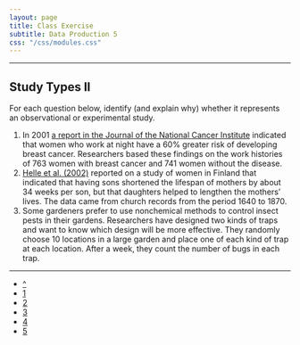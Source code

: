 ```yaml
---
layout: page
title: Class Exercise
subtitle: Data Production 5
css: "/css/modules.css"
---
```


----

## Study Types II
For each question below, identify (and explain why) whether it represents an observational or experimental study.

1. In 2001 [a report in the Journal of the National Cancer Institute](http://bogbit.com/does-working-night-shifts-increase-the-risk-of-breast-cancer/) indicated that women who work at night have a 60% greater risk of developing breast cancer. Researchers based these findings on the work histories of 763 women with breast cancer and 741 women without the disease.
1. [Helle et al. (2002)](http://www.sciencemag.org/content/296/5570/1085.full?ijkey=4842612ad61bcf9386845ff5a129be9ae15c158f&keytype2=tf_ipsecsha) reported on a study of women in Finland that indicated that having sons shortened the lifespan of mothers by about 34 weeks per son, but that daughters helped to lengthen the mothers’ lives. The data came from church records from the period 1640 to 1870.
1. Some gardeners prefer to use nonchemical methods to control insect pests in their gardens. Researchers have designed two kinds of traps and want to know which design will be more effective. They randomly choose 10 locations in a large garden and place one of each kind of trap at each location. After a week, they count the number of bugs in each trap.

----

<div class="text-center">
<ul class="pagination pagination-lg">
  <li><a href="index.html">^</a></li>
  <li><a href="CE1.html">1</a></li>
  <li><a href="CE2.html">2</a></li>
  <li><a href="CE3.html">3</a></li>
  <li><a href="CE4.html">4</a></li>
  <li class="active"><a href="#">5</a></li>
</ul>
